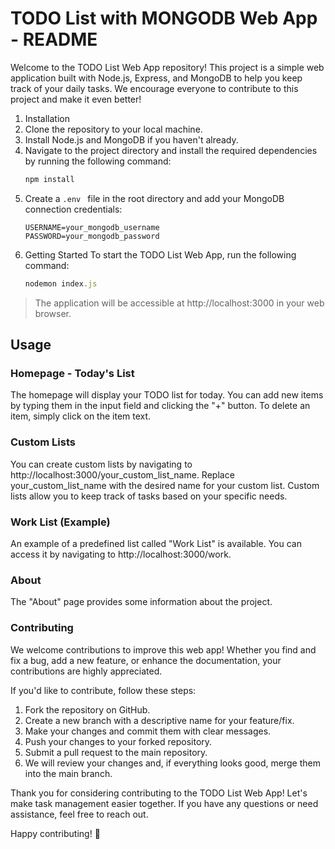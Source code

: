 # TODO List with MONGODB Web App - README
Welcome to the TODO List Web App repository! This project is a simple web application built with Node.js, Express, and MongoDB to help you keep track of your daily tasks. We encourage everyone to contribute to this project and make it even better!

1. Installation
1. Clone the repository to your local machine.
1. Install Node.js and MongoDB if you haven't already.
1. Navigate to the project directory and install the required dependencies by running the following command:
   ```js
   npm install
   ```
1. Create a ```.env ``` file in the root directory and add your MongoDB connection credentials:
   ```.env
   USERNAME=your_mongodb_username
   PASSWORD=your_mongodb_password
   ```
1. Getting Started
   To start the TODO List Web App, run the following command:
   ```js
   nodemon index.js
   ```
> The application will be accessible at http://localhost:3000 in your web browser.

## Usage
### Homepage - Today's List
The homepage will display your TODO list for today. You can add new items by typing them in the input field and clicking the "+" button. To delete an item, simply click on the item text.

### Custom Lists
You can create custom lists by navigating to http://localhost:3000/your_custom_list_name. Replace your_custom_list_name with the desired name for your custom list. Custom lists allow you to keep track of tasks based on your specific needs.

### Work List (Example)
An example of a predefined list called "Work List" is available. You can access it by navigating to http://localhost:3000/work.

### About
The "About" page provides some information about the project.

### Contributing
We welcome contributions to improve this web app! Whether you find and fix a bug, add a new feature, or enhance the documentation, your contributions are highly appreciated.

If you'd like to contribute, follow these steps:

1. Fork the repository on GitHub.
1. Create a new branch with a descriptive name for your feature/fix.
1. Make your changes and commit them with clear messages.
1. Push your changes to your forked repository.
1. Submit a pull request to the main repository.
1. We will review your changes and, if everything looks good, merge them into the main branch.

Thank you for considering contributing to the TODO List Web App! Let's make task management easier together. If you have any questions or need assistance, feel free to reach out.

Happy contributing! 🚀
